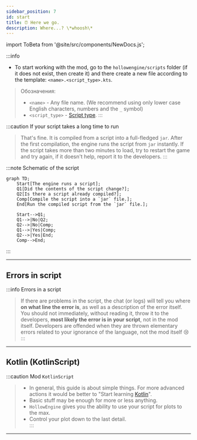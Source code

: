 ```yaml
---
sidebar_position: 7
id: start
title: ⏰ Here we go.
description: Where...? \*whoosh\*
---
```


import ToBeta from '@site/src/components/NewDocs.js';

<ToBeta url='welcome' />

:::info
- To start working with the mod, go to the `hollowengine/scripts` folder (if it does not exist, then create it) and there create a new file according to the template: `<name>.<script_type>.kts`.
>  Обозначения:  
> - `<name>` - Any file name. (We recommend using only lower case English characters, numbers and the `_` symbol)
> - `<script_type>` - [Script type](./4-scripts-type.mdx).
:::

:::caution If your script takes a long time to run
> That's fine. It is compiled from a script into a full-fledged `jar`. After the first compilation, the engine runs the script from `jar` instantly.
> If the script takes more than two minutes to load, try to restart the game and try again, if it doesn't help, report it to the developers.
:::

:::note Schematic of the script
```mermaid
graph TD;
    Start[The engine runs a script];
    Q1[Did the contents of the script change?];
    Q2[Is there a script already compiled?];
    Comp[Compile the script into a `jar` file.];
    End[Run the compiled script from the `jar` file.];
    
    Start-->Q1;
    Q1-->|No|Q2;
    Q2-->|No|Comp;
    Q1-->|Yes|Comp;
    Q2-->|Yes|End;
    Comp-->End;
```  
:::

---

## Errors in script

:::info Errors in a script
> If there are problems in the script, the chat (or logs) will tell you where **on what line the error is**, as well as a description of the error itself. You should not immediately, without reading it, throw it to the developers, **most likely the error is in your script**, not in the mod itself. Developers are offended when they are thrown elementary errors related to your ignorance of the language, not the mod itself 😢
:::

---

## Kotlin (KotlinScript)

:::caution Mod `KotlinScript`
> - In general, this guide is about simple things. For more advanced actions it would be better to "Start learning [Kotlin](https://kotlinlang.ru/)".
> - Basic stuff may be enough for more or less anything.  
> - `HollowEngine` gives you the ability to use your script for plots to the max.  
> - Control your plot down to the last detail.  
:::
---
